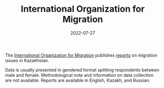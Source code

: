 ﻿---
title: "International Organization for Migration"
linkTitle: "International Organization for Migration"
contributor: ["Aizada Arystanbek"]
date: 2022-07-27
countries: ["Kazakhstan"]
category: ["INGO"]
tags: ["general INGO"]
date_start: []
date_end: []
data_type: ["quantitative", "report"] 
language: ["English", "Russian"]
description: 
  Geneva, Switzerland-based intergovernmental organization on migration and is a part of the UN system.
---

The [International Organization for Migration](https://kazakhstan.iom.int/) publishes [reports](https://kazakhstan.iom.int/data-and-resources) on migration issues in Kazakhstan. 

Data is usually presented in gendered format splitting respondents between male and female. Methodological note and information on data collection are not available. Reports are available in English, Kazakh, and Russian.
